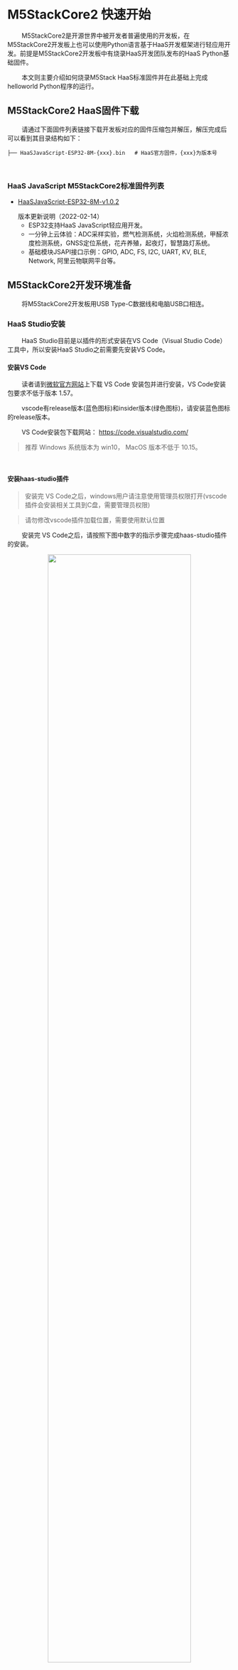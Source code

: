 # M5StackCore2 快速开始
&emsp;&emsp;
M5StackCore2是开源世界中被开发者普遍使用的开发板，在M5StackCore2开发板上也可以使用Python语言基于HaaS开发框架进行轻应用开发。前提是M5StackCore2开发板中有烧录HaaS开发团队发布的HaaS Python基础固件。

&emsp;&emsp;
本文则主要介绍如何烧录M5Stack HaaS标准固件并在此基础上完成helloworld Python程序的运行。

## M5StackCore2 HaaS固件下载

&emsp;&emsp;
请通过下面固件列表链接下载开发板对应的固件压缩包并解压，解压完成后可以看到其目录结构如下：
```
├── HaaSJavaScript-ESP32-8M-{xxx}.bin   # HaaS官方固件，{xxx}为版本号
```
&emsp;&emsp;
### HaaS JavaScript M5StackCore2标准固件列表
* [HaaSJavaScript-ESP32-8M-v1.0.2](https://hli.aliyuncs.com/o/config/HaaSJS-ESP32-Firmware/HaaSJavaScript-ESP32-8M-v1.0.2.zip)

  <summary>版本更新说明（2022-02-14）</summary>

  * ESP32支持HaaS JavaScript轻应用开发。
  * 一分钟上云体验：ADC采样实验，燃气检测系统，火焰检测系统，甲醛浓度检测系统，GNSS定位系统，花卉养殖，起夜灯，智慧路灯系统。
  * 基础模块JSAPI接口示例：GPIO, ADC, FS, I2C, UART, KV, BLE, Network, 阿里云物联网平台等。


## M5StackCore2开发环境准备
&emsp;&emsp;
将M5StackCore2开发板用USB Type-C数据线和电脑USB口相连。

### HaaS Studio安装
&emsp;&emsp;
HaaS Studio目前是以插件的形式安装在VS Code（Visual Studio Code）工具中，所以安装HaaS Studio之前需要先安装VS Code。

#### 安装VS Code

&emsp;&emsp;
读者请到[微软官方网站](https://code.visualstudio.com/)上下载 VS Code 安装包并进行安装，VS Code安装包要求不低于版本 1.57。

&emsp;&emsp;
vscode有release版本(蓝色图标)和insider版本(绿色图标)，请安装蓝色图标的release版本。

&emsp;&emsp;
VS Code安装包下载网站： https://code.visualstudio.com/

> 推荐 Windows 系统版本为 win10， MacOS 版本不低于 10.15。
<br>

#### 安装haas-studio插件

> 安装完 VS Code之后，windows用户请注意使用管理员权限打开(vscode插件会安装相关工具到C盘，需要管理员权限)

> 请勿修改vscode插件加载位置，需要使用默认位置

&emsp;&emsp;
安装完 VS Code之后，请按照下图中数字的指示步骤完成haas-studio插件的安装。

<div align="center">
<img src=https://hli.aliyuncs.com/haas-static/haasapi/Python/docs/zh-CN/images/1_安装haas_studio_插件.png width=80%/>
</div>

&emsp;&emsp;
插件第一次安装完成后，会提示安装相关工具才能激活插件，请同意安装相关工具。

<div align="center">
<img src=../images/haas-studio-tool-install.png width=80%/>
</div>

&emsp;&emsp;
插件安装完成后，则 VSCode 左下角的状态栏会显示"快速开始"的图标，如下图所示。

<div align="center">
<img src=../images/haas-studio-startup-page.png width=80%/>
</div>

&emsp;&emsp;
正常情况下，左下角只会显示快速开始图标，打开和alios things无关的其他工程也一样，如果你已经打开或者新建了某个js工程，则会在VSCode底部的状态栏显示如下一排按钮，这些按钮的功能如下图所示：

<div align="center">
<img src=../images/haas-studio-js-toolbar.png width=40%/>
</div>


### M5StackCore2串口名称确认
&emsp;&emsp;
进行下面操作前请务必确认PC和M5StackCore2开发板之间连接用的是USB转Type-C类型的数据线，而非`Type-C的延长线`。`Type-C的延长线会导致电脑没办法正常识别M5StackCore2的串口`。

#### Windows系统

&emsp;&emsp;
如果您的电脑是Windows系统，请通过控制面板下的设备管理器，查询当前电脑下M5StackCore2插入后新增的端口。下图中显示电脑连接M5StackCore2后新增的串口为“COM7”。
> 注意：每台PC的串口可能都不一样，如果有多个串口，可以断开PC和M5StackCore2之间的连线，然后将PC和M5StackCore2相连，找到新增的那个串口。

<div align="center">
<img src=https://hli.aliyuncs.com/haas-static/haasapi/Python/docs/zh-CN/images/1_HaaS_EDU_K1_WINDOWS_COM.png width=70%/>
</div>

&emsp;&emsp;
如果电脑在连接M5StackCore2之前和之后，没有新增串口，则需要安装M5StackCore2的串口驱动：[驱动下载链接](https://docs.m5stack.com/en/download)。

<div align="center">
<img src=../images/M5StackCore2驱动下载页_Windows.png width=70%/>
</div>

<br>

#### MAC系统

&emsp;&emsp;
使用MAC系统的开发者`务必`下载MACOS的驱动并`严格按照驱动压缩包中的pdf说明文档`中的安装说明进行安装（MAC下驱动加载需要手动开启加载权限）。
<div align="center">
<img src=../images/M5StackCore2驱动下载页_MACOS.png width=70%/>
</div>

> 笔者下的v1.7版本的驱动解压后说明文档名称为“CH34X_DRV_INSTALL_INSTRUCTIONS.pdf”如下图所示：

<div align="center">
<img src=../images/M5StackCore2驱动下载页_MACOS_说明文档.png width=70%/>
</div>

<br>
&emsp;&emsp;
驱动安装完成后，可以在命令行中通过如下命令查看M5StackCore2接到电脑之前和之后串口列表的差异确认M5StackCore2串口名称。

```
# 接入M5StackCore2之前
(base) ➜  ~ ls /dev/tty.wchusbserial*
zsh: no matches found: /dev/tty.wchusbserial*

# 接入M5StackCore2之后
(base) ➜  ~ ls /dev/tty.wchusbserial*
/dev/tty.wchusbserial51850052081
```

&emsp;&emsp;
如果你的电脑在插入M5StackCore2之后出现名称为tty.wchusbserial<xxx>的串口则代表驱动安装成功了。如果电脑只识别到一个名为tty.usbmodem<xxxx>的串口，则代表驱动未安装成功，请寻求M5StackCore2官方旗舰店的客服的协助。
> 注意：每台PC的串口可能都不一样，上面只是笔者电脑上面的串口信息。

### 固件烧录过程
&emsp;&emsp;
烧录此固件需使用HaaS-Studio集成开发环境。

1. 点击“快速开始”按钮后选择“烧录工具”按钮。如下图所示。
<div align="center">
<img src=https://hli.aliyuncs.com/haas-static/haasapi/Python/docs/zh-CN/images/1_HaaS_Studio_固件烧录.png width=75%/>
</div>
1. 选择好M5StackCore2对应的“串口名字”和固件所在路径（上面“M5StackCore2 HaaS固件下载”步骤中解压出来的名为HaaSJavaScript-ESP32-8M-{xxx}.bin的文件）之后点击“开始烧录”按钮，HaaS Studio便会将此固件烧录到开发板中，如下图所示。

> 下图中是笔者电脑中的串口好和固件名称，请读者按照根据串口和固件实际路径进行选择。

> 如果“串口名字”下拉框中没有正确的串口号，可以拔插M5StackCore2的USB口后，点击“刷新”按钮刷新串口列表。

<div align="center">
<img src=../images/haas-studio-firmware-burn.png width=85%/>
</div>

&emsp;&emsp;
烧录过程中命令行窗口会输出如下日志，烧录完成，终端日志中会提示"Hash of data verified."。

```
Serial port /dev/tty.usbserial-1410
Connecting.......
Detecting chip type... Unsupported detection protocol, switching and trying again...
Connecting....
Detecting chip type... ESP32
Chip is ESP32-D0WD (revision 1)
Features: WiFi, BT, Dual Core, 240MHz, VRef calibration in efuse, Coding Scheme None
Crystal is 40MHz
MAC: 8c:ce:4e:9a:67:ec
Uploading stub...
Running stub...
Stub running...
Changing baud rate to 460800
Changed.
Erasing flash (this may take a while)...
Chip erase completed successfully in 13.0s
Hard resetting via RTS pin...

...
Changing baud rate to 460800
Changed.
Configuring flash size...
Flash will be erased from 0x00001000 to 0x001e3fff...
Compressed 1977072 bytes to 1172201...
Wrote 1977072 bytes (1172201 compressed) at 0x00001000 in 31.0 seconds (effective 511.0 kbit/s)...
Hash of data verified.

Leaving...
Hard resetting via RTS pin...
```

&emsp;&emsp;
经过上面的步骤HaaS JavaScript M5StackCore2固件就烧录到M5StackCore2开发板中去了。

## ESP32 helloworld例程

### 创建helloworld工程
&emsp;&emsp;
这里通过一个简单的每秒打印一条日志的helloworld用例来介绍。首先下载《[ESP32 JavaScript Helloworld示例](https://gitee.com/alios-things/amp/tree/rel_3.3.0/example-js/ESP32/examples/helloworld)》，示例代码目录如下所示：
```bash
app
├── app.json      # 应用与板级配置
└── app.js        # 用户代码
```

### 推送脚本到设备
- [【MacOS】amp工具下载链接](https://hli.aliyuncs.com/o/config/esp32-amp-macos/amp-macos.zip)
- [【Windows】amp工具下载链接](https://hli.aliyuncs.com/o/config/esp32-amp-win/amp-win.zip)
<br>

&emsp;&emsp;
首先，下载HaaS-JS轻应用脚本推送工具amp到本地电脑，解压之后在./amp-clitool/dist/下分别有macOS的工具版本amp-macos，以及windows下的工具版本amp-win，目前暂无Linux版本的工具支持。

&emsp;&emsp;
 注意: ESP32在Windows环境下执行amp-win工具下载JS脚本之前，需要先把ESP32的GPIO_0拉高（和3.3v脚短接），这样才能正常推送。Mac环境下则无此问题，不需该步骤。

&emsp;&emsp;
ESP32板子GPIO_0 硬件连线如下表所示：
|板子|板级pin脚|说明|
|-----|----|----|
| NODEMCU-32 | P0 | GPIO_0对应管脚 |
| M5StackCore2 | G0 | GPIO_0对应管脚 |

&emsp;&emsp;
然后，执行以下amp命令。

> ./amp-clitool/dist/amp-macos/amp serialput ./helloworld /dev/cu.wchusbserial537A003351 -m quickjs -e 0 -b 115200

&emsp;&emsp;
其中：<br>
&emsp;&emsp;
（1）./amp-clitool/dist/amp-macos/amp：下载的JS轻应用命令行工具路径<br>
&emsp;&emsp;
（2） ./helloworld：是helloworld示例代码路径<br>
&emsp;&emsp;
（3） /dev/cu.wchusbserial537A003351：是日志串口号，此处填写自己的串口号<br>
&emsp;&emsp;
（4） mode：js引擎类型，可选[quickjs | duktape]。HaaS100默认应选quickjs<br>
&emsp;&emsp;
（5） encode: 编译，可选项[0 | 1]，默认选择0不编译<br>
&emsp;&emsp;
（6） -b 115200 ESP32硬件的串口波特率为1.5M<br>

注意：执行推送命令的时候需要确保COMXX串口没有被其他工具占用，否则会导致本地更新失败。

&emsp;&emsp;
最后，根据amp工具的提示，按下ESP32硬件上的复位按键重启设备，工具会自动将app例程推送到硬件中执行。
> Wait shakehand with board ...<br>
> Please reboot board now<br>

&emsp;&emsp;
等待脚本传输完成，打开日志串口观察脚本运行情况，传输完成之后，打印
> put complete!
<br>

&emsp;&emsp;
打开串口工具，在/dev/cu.wchusbserial537A003351端口上，波特率115200，可以看到设备周期性的打印如下日志。

```
...
helloworld
helloworld
helloworld
...
```

### 例程JavaScript脚本说明

&emsp;&emsp;
helloworld工程中的app.js脚本内容如下，各行代码的功能请参考下面代码的注释。

```javascript
setInterval(function() {
    console.log('helloworld');
}, 1000);
```

&emsp;&emsp;
helloworld例程运行起来就说明HaaS JavaScript开发环境安装好了。接下来是对公测案例的说明。

&emsp;&emsp;
快速入门完成之后，建议您进入我们的[趣味案例专区](https://haas.iot.aliyun.com/solution)，快速体验更多有意思的案例。

&emsp;&emsp;
如果您想了解如何从浅到深完成一个完整的物联网应用的开发，建议您进入我们的[学习中心](https://haas.iot.aliyun.com/learning)进行学习。

&emsp;&emsp;
如果您想了解HaaS开发框架目前有哪些外设驱动可用，建议您进入我们的[硬件积木](https://haas.iot.aliyun.com/solution/hardware)查看目前支持的硬件积列表。

&emsp;&emsp;
如果您想看HaaS Python都提供哪些库和API，请点击左侧导航栏查看。
<br>